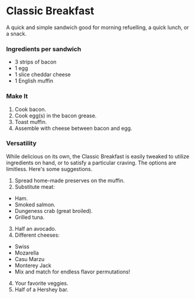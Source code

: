# Classic Breakfast

A quick and simple sandwich good for morning refuelling, a quick lunch, or a snack.

### Ingredients per sandwich
- 3 strips of bacon
- 1 egg
- 1 slice cheddar cheese
- 1 English muffin

### Make It
1. Cook bacon.
2. Cook egg(s) in the bacon grease.
3. Toast muffin.
3. Assemble with cheese between bacon and egg.

### Versatility

While delicious on its own, the Classic Breakfast is easily tweaked to utilize ingredients on hand, or to satisfy a particular craving. The options are limitless. Here's some suggestions.

1. Spread home-made preserves on the muffin.
2. Substitute meat:
  - Ham.
  - Smoked salmon.
  - Dungeness crab (great broiled).
  - Grilled tuna.
3. Half an avocado.
3. Different cheeses:
  - Swiss
  - Mozarella
  - Casu Marzu
  - Monterey Jack
  - Mix and match for endless flavor permutations!
4. Your favorite veggies.
5. Half of a Hershey bar.
